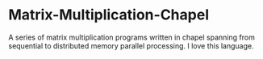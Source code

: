 # Matrix-Multiplication-Chapel
A series of matrix multiplication programs written in chapel spanning from sequential to distributed memory parallel processing. I love this language. 
